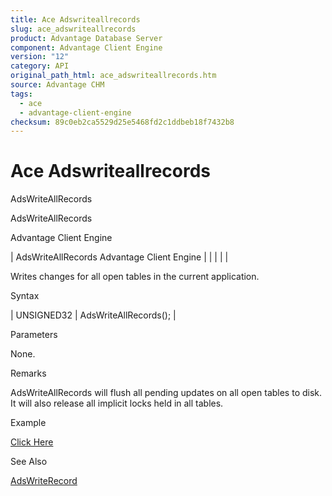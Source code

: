 ```yaml
---
title: Ace Adswriteallrecords
slug: ace_adswriteallrecords
product: Advantage Database Server
component: Advantage Client Engine
version: "12"
category: API
original_path_html: ace_adswriteallrecords.htm
source: Advantage CHM
tags:
  - ace
  - advantage-client-engine
checksum: 89c0eb2ca5529d25e5468fd2c1ddbeb18f7432b8
---
```


# Ace Adswriteallrecords

AdsWriteAllRecords

AdsWriteAllRecords

Advantage Client Engine

| AdsWriteAllRecords  Advantage Client Engine |  |  |  |  |

Writes changes for all open tables in the current application.

Syntax

| UNSIGNED32 | AdsWriteAllRecords(); |

Parameters

None.

Remarks

AdsWriteAllRecords will flush all pending updates on all open tables to disk. It will also release all implicit locks held in all tables.

Example

[Click Here](ace_examples.md#adswriteallrecordsexample)

See Also

[AdsWriteRecord](ace_adswriterecord.md)
